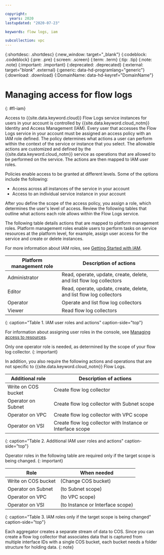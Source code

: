 ```yaml
---

copyright:
  years: 2020
lastupdated: "2020-07-23"

keywords: flow logs, iam

subcollection: vpc
---
```


{:shortdesc: .shortdesc}
{:new_window: target="_blank"}
{:codeblock: .codeblock}
{:pre: .pre}
{:screen: .screen}
{:term: .term}
{:tip: .tip}
{:note: .note}
{:important: .important}
{:deprecated: .deprecated}
{:external: target="_blank_" .external}
{:generic: data-hd-programlang="generic"}
{:download: .download}
{:DomainName: data-hd-keyref="DomainName"}

# Managing access for flow logs
{: #fl-iam}

Access to {{site.data.keyword.cloud}} Flow Logs service instances for users in your account is controlled by {{site.data.keyword.cloud_notm}} Identity and Access Management (IAM). Every user that accesses the Flow Logs service in your account must be assigned an access policy with an IAM role defined. The policy determines what actions a user can perform within the context of the service or instance that you select. The allowable actions are customized and defined by the {{site.data.keyword.cloud_notm}} service as operations that are allowed to be performed on the service. The actions are then mapped to IAM user roles.

Policies enable access to be granted at different levels. Some of the options include the following:

* Access across all instances of the service in your account
* Access to an individual service instance in your account   

After you define the scope of the access policy, you assign a role, which determines the user's level of access. Review the following tables that outline what actions each role allows within the Flow Logs service.

The following table details actions that are mapped to platform management roles. Platform management roles enable users to perform tasks on service resources at the platform level, for example, assign user access for the service and create or delete instances.

For more information about IAM roles, see [Getting Started with IAM](/docs/vpc?topic=vpc-iam-getting-started).

| Platform management role | Description of actions |
|--------------------------|--------------------------|
| Administrator | Read, operate, update, create, delete, and list flow log collectors |
| Editor | Read, operate, update, create, delete, and list flow log collectors |
| Operator | Operate and list flow log collectors |
| Viewer | Read flow log collectors |
{: caption="Table 1. IAM user roles and actions" caption-side="top"}

For information about assigning user roles in the console, see [Managing access to resources](/docs/account?topic=account-assign-access-resources#iammanidaccser).

Only one operator role is needed, as determined by the scope of your flow log collector.
{: important}

In addition, you also require the following actions and operations that are not specific to {{site.data.keyword.cloud_notm}} Flow Logs.

| Additional role                | Description of actions    |
| ---------------------------- | --------------------------- |  
| Write on COS bucket  | Create flow log collector |
| Operator on Subnet     | Create flow log collector with Subnet scope    |
| Operator on VPC    | Create flow log collector with VPC scope    |
| Operator on VSI | Create flow log collector with Instance or Interface scope  |
{: caption="Table 2. Additional IAM user roles and actions" caption-side="top"}

Operator roles in the following table are required only if the target scope is being changed.
{: important}

| Role                | When needed                 |  
| ---------------------------- | --------------------------- |  
| Write on COS bucket            | (Change COS bucket)         |  
| Operator on Subnet     | (to Subnet scope)           |  
| Operator on VPC           | (to VPC scope)              |  
| Operator on VSI | (to Instance or Interface scope) |
{: caption="Table 3. IAM roles only if the target scope is being changed" caption-side="top"}

Each aggregator creates a separate stream of data to COS. Since you can create a flow log collector that associates data that is captured from multiple interface IDs with a single COS bucket, each bucket needs a folder structure for holding data.
{: note}
